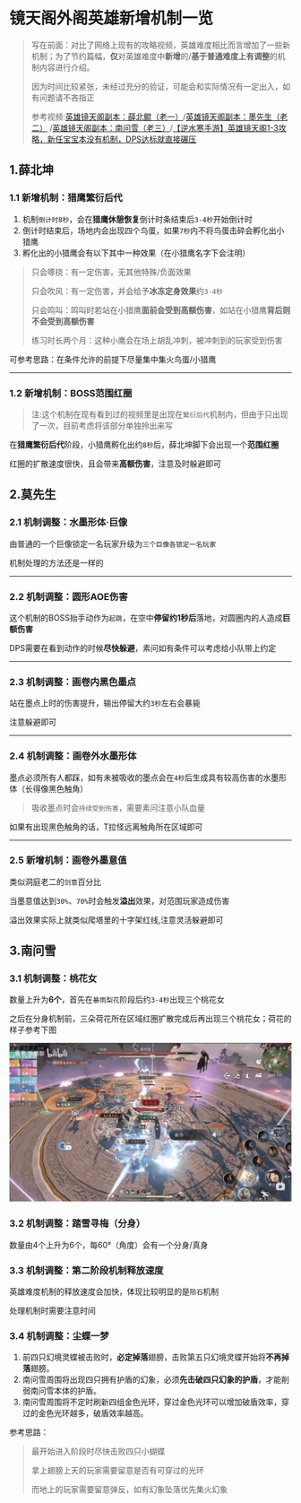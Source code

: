 # 镜天阁外阁英雄新增机制一览

> 写在前面：对比了网络上现有的攻略视频，英雄难度相比而言增加了一些新机制；为了节约篇幅，**仅**对英雄难度中**新增**的/**基于普通难度上有调整**的机制内容进行介绍。
>
> 因为时间比较紧张，未经过充分的验证，可能会和实际情况有一定出入，如有问题请不吝指正
> 
> 参考视频:[英雄镜天阁副本：薛北鲲（老一）](https://www.bilibili.com/video/BV1xc411k7DZ)/[英雄镜天阁副本：墨先生（老二）](https://www.bilibili.com/video/BV1Kw411V76o)
> /[英雄镜天阁副本：南问雪（老三）](https://www.bilibili.com/video/BV16e41167vY)/[【逆水寒手游】英雄镜天阁1-3攻略，新任宝宝本没有机制，DPS达标就直接碾压](https://www.bilibili.com/video/BV1Dw411G7Wv)

## 1.薛北坤

### 1.1 新增机制：猎鹰繁衍后代

1) 机制`倒计时8秒`，会在**猎鹰休憩恢复**倒计时条结束后`3-4秒`开始倒计时
2) 倒计时结束后，场地内会出现四个鸟蛋，如果`7秒`内不将鸟蛋击碎会孵化出小猎鹰
3) 孵化出的小猎鹰会有以下其中一种效果（在小猎鹰名字下会注明）

> 只会啄挠：有一定伤害，无其他特殊/负面效果
> 
> 只会吹风：有一定伤害，并会给予**冰冻定身效果**约`3-4秒`
> 
> 只会鸣叫：鸣叫时若站在小猎鹰**面前会受到高额伤害**，如站在小猎鹰**背后则不会受到高额伤害**
> 
> 练习时长两个月：这种小鹰会在场上胡乱冲刺，被冲刺到的玩家受到伤害

可参考思路：在条件允许的前提下尽量集中集火鸟蛋/小猎鹰

***

### 1.2 新增机制：BOSS范围红圈

> 注:这个机制在现有看到过的视频里是出现在`繁衍后代`机制内，但由于只出现了一次，目前考虑将该部分单独拎出来写

在**猎鹰繁衍后代**阶段，小猎鹰孵化出约`8秒`后，薛北坤脚下会出现一个**范围红圈**

红圈的扩散速度很快，且会带来**高额伤害**，注意及时躲避即可


## 2.莫先生

### 2.1 机制调整：水墨形体·巨像

由普通的一个巨像锁定一名玩家升级为`三个巨像各锁定一名玩家`

机制处理的方法还是一样的

***

### 2.2 机制调整：圆形AOE伤害

这个机制的BOSS抬手动作为`起跳`，在空中**停留约1秒后**落地，对圆圈内的人造成**巨额伤害**

DPS需要在看到动作的时候**尽快躲避**，素问如有条件可以考虑给小队带上约定

***

### 2.3 机制调整：画卷内黑色墨点

站在墨点上时的伤害提升，输出停留大约`3秒`左右会暴毙

注意躲避即可

***

### 2.4 机制调整：画卷外水墨形体

墨点必须所有人都踩，如有未被吸收的墨点会在`4秒`后生成具有较高伤害的水墨形体（长得像黑色触角）

> 吸收墨点时会`持续受到伤害`，需要素问注意小队血量

如果有出现黑色触角的话，T拉怪远离触角所在区域即可

***

### 2.5 新增机制：画卷外墨意值

类似洞庭老二的`剑意`百分比

当墨意值达到`30%`、`70%`时会触发**溢出**效果，对范围玩家造成伤害

溢出效果实际上就类似爬塔里的十字架红线,注意灵活躲避即可

## 3.南问雪

### 3.1 机制调整：桃花女

数量上升为**6个**，首先在`暴雨梨花`阶段后约`3-4秒`出现三个桃花女

之后在分身机制前，三朵荷花所在区域红圈扩散完成后再出现三个桃花女；荷花的样子参考下图

![1.2.2_jtg_hard_001.png](../../picture/1.2.2_jtg_hard_001.png)

### 3.2 机制调整：踏雪寻梅（分身）

数量由4个上升为6个，每60°（角度）会有一个分身/真身

### 3.3 机制调整：第二阶段机制释放速度

英雄难度机制的释放速度会加快，体现比较明显的是`陨石`机制

处理机制时需要注意时间

### 3.4 机制调整：尘蝶一梦

1) 前四只幻境灵蝶被击败时，**必定掉落**翅膀，击败第五只幻境灵蝶开始将**不再掉落**翅膀。
2) 南问雪周围将出现四只拥有护盾的幻象，必须**先击破四只幻象的护盾**，才能削弱南问雪本体的护盾。
3) 南问雪周围将不定时刷新四组金色光环，穿过金色光环可以增加破盾效率，穿过的金色光环越多，破盾效率越高。

参考思路：

>最开始进入阶段时尽快击败四只小蝴蝶
>
>拿上翅膀上天的玩家需要留意是否有可穿过的光环
>
>而地上的玩家需要留意弹反，如有幻象坠落优先集火幻象